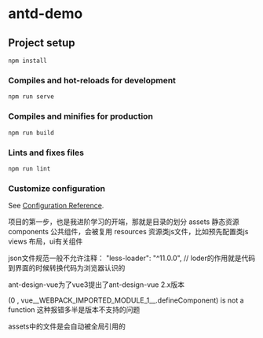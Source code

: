 # antd-demo

## Project setup
```
npm install
```

### Compiles and hot-reloads for development
```
npm run serve
```

### Compiles and minifies for production
```
npm run build
```

### Lints and fixes files
```
npm run lint
```

### Customize configuration
See [Configuration Reference](https://cli.vuejs.org/config/).




项目的第一步，也是我进阶学习的开端，那就是目录的划分
assets 静态资源
components 公共组件，会被复用
resources 资源类js文件，比如预先配置类js
views 布局，ui有关组件



json文件规范一般不允许注释：
"less-loader": "^11.0.0", // loder的作用就是代码到界面的时候转换代码为浏览器认识的


ant-design-vue为了vue3提出了ant-design-vue 2.x版本


(0 , vue__WEBPACK_IMPORTED_MODULE_1__.defineComponent) is not a function
这种报错多半是版本不支持的问题


assets中的文件是会自动被全局引用的